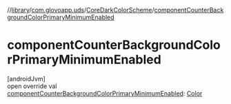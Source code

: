 //[library](../../../index.md)/[com.glovoapp.uds](../index.md)/[CoreDarkColorScheme](index.md)/[componentCounterBackgroundColorPrimaryMinimumEnabled](component-counter-background-color-primary-minimum-enabled.md)

# componentCounterBackgroundColorPrimaryMinimumEnabled

[androidJvm]\
open override val [componentCounterBackgroundColorPrimaryMinimumEnabled](component-counter-background-color-primary-minimum-enabled.md): [Color](https://developer.android.com/reference/kotlin/androidx/compose/ui/graphics/Color.html)
